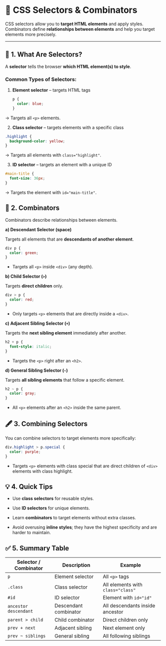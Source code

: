 # 📘 CSS Selectors & Combinators

CSS selectors allow you to **target HTML elements** and apply styles.  
Combinators define **relationships between elements** and help you target elements more precisely.

---

## 🎯 1. What Are Selectors?

A **selector** tells the browser **which HTML element(s) to style**.  

### Common Types of Selectors:

1. **Element selector** – targets HTML tags  
   ```css
   p {
     color: blue;
   }
→ Targets all ```<p>``` elements.

2. **Class selector** – targets elements with a specific class
```css
.highlight {
  background-color: yellow;
}
```


→ Targets all elements with ```class="highlight"```.

3. **ID selector** – targets an element with a unique ID

```css
#main-title {
  font-size: 36px;
}
```

→ Targets the element with ```id="main-title"```.

## 🔗 2. Combinators

Combinators describe relationships between elements.

**a) Descendant Selector (space)**

Targets all elements that are **descendants of another element**.
```css
div p {
  color: green;
}
```

 - Targets all ```<p>``` inside ```<div>``` (any depth).

**b) Child Selector (```>```)**

Targets **direct children** only.

```css
div > p {
  color: red;
}
```

 - Only targets ```<p>``` elements that are directly inside a ```<div>```.

**c) Adjacent Sibling Selector (```+```)**

Targets the **next sibling element** immediately after another.
```css
h2 + p {
  font-style: italic;
}
```

 - Targets the ```<p>``` right after an ```<h2>```.

**d) General Sibling Selector (```~```)**

Targets **all sibling elements** that follow a specific element.
```css
h2 ~ p {
  color: gray;
}
```

 - All ```<p>``` elements after an ```<h2>``` inside the same parent.

## 🖋 3. Combining Selectors

You can combine selectors to target elements more specifically:
```css
div.highlight > p.special {
  color: purple;
}
```

 - Targets ```<p>``` elements with class special that are direct children of ```<div>``` elements with class highlight.

## 💡 4. Quick Tips

 - Use **class selectors** for reusable styles.

 - Use **ID selectors** for unique elements.

 - Learn **combinators** to target elements without extra classes.

 - Avoid overusing **inline styles**; they have the highest specificity and are harder to maintain.

## ✅ 5. Summary Table

| Selector / Combinator   | Description          | Example                          |
|-------------------------|-------------------|----------------------------------|
| `p`                     | Element selector    | All `<p>` tags                   |
| `.class`                | Class selector      | All elements with `class="class"`|
| `#id`                   | ID selector         | Element with `id="id"`           |
| `ancestor descendant`    | Descendant combinator | All descendants inside ancestor |
| `parent > child`        | Child combinator    | Direct children only             |
| `prev + next`           | Adjacent sibling    | Next element only                |
| `prev ~ siblings`       | General sibling     | All following siblings           |
